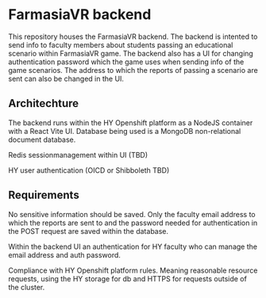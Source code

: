 # FarmasiaVR backend
This repository houses the FarmasiaVR backend. The backend is intented to send info to faculty members about students passing an educational scenario within FarmasiaVR game. The backend also has a UI for changing authentication password which the game uses when sending info of the game scenarios. The address to which the reports of passing a scenario are sent can also be changed in the UI. 

## Architechture
The backend runs within the HY Openshift platform as a NodeJS container with a React Vite UI. Database being used is a MongoDB non-relational document database.

Redis sessionmanagement within UI (TBD)

HY user authentication (OICD or Shibboleth TBD)

## Requirements
No sensitive information should be saved. Only the faculty email address to which the reports are sent to and the password needed for authentication in the POST request are saved within the database. 

Within the backend UI an authentication for HY faculty who can manage the email address and auth password.

Compliance with HY Openshift platform rules. Meaning reasonable resource requests, using the HY storage for db and HTTPS for requests outside of the cluster. 